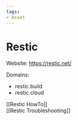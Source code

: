 ```yaml
---
tags:
- Asset
---
```

# Restic

Website: <https://restic.net/>

Domains:

- restic.build
- restic.cloud

[[Restic HowTo]]\
[[Restic Troubleshooting]]